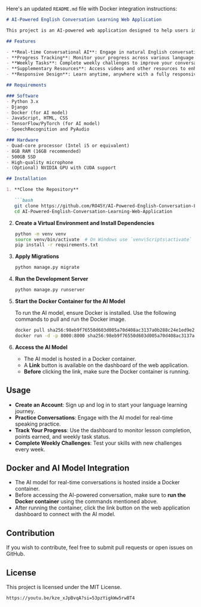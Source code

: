 Here's an updated `README.md` file with Docker integration instructions:

```markdown
# AI-Powered English Conversation Learning Web Application

This project is an AI-powered web application designed to help users improve their English speaking skills through real-time, interactive voice conversations. The application leverages the **Gemma 2:2b** AI model and is built with Django, offering dynamic progress tracking, lessons, weekly tasks, and more.

## Features

- **Real-time Conversational AI**: Engage in natural English conversations powered by the Gemma 2:2b model.
- **Progress Tracking**: Monitor your progress across various language skills.
- **Weekly Tasks**: Complete weekly challenges to improve your conversational abilities.
- **Supplementary Resources**: Access videos and other resources to enhance learning.
- **Responsive Design**: Learn anytime, anywhere with a fully responsive interface.

## Requirements

### Software
- Python 3.x
- Django
- Docker (for AI model)
- JavaScript, HTML, CSS
- TensorFlow/PyTorch (for AI model)
- SpeechRecognition and PyAudio

### Hardware
- Quad-core processor (Intel i5 or equivalent)
- 8GB RAM (16GB recommended)
- 500GB SSD
- High-quality microphone
- (Optional) NVIDIA GPU with CUDA support

## Installation

1. **Clone the Repository**

   ```bash
   git clone https://github.com/RO45Y/AI-Powered-English-Conversation-Learning-Web-Application.git
   cd AI-Powered-English-Conversation-Learning-Web-Application
   ```

2. **Create a Virtual Environment and Install Dependencies**

   ```bash
   python -m venv venv
   source venv/bin/activate  # On Windows use `venv\Scripts\activate`
   pip install -r requirements.txt
   ```

3. **Apply Migrations**

   ```bash
   python manage.py migrate
   ```

4. **Run the Development Server**

   ```bash
   python manage.py runserver
   ```

5. **Start the Docker Container for the AI Model**

   To run the AI model, ensure Docker is installed. Use the following commands to pull and run the Docker image.

   ```bash
   docker pull sha256:98eb9f76550d603d005a70d408ac3137a0b288c24e1ed9e2261bd8c4675f867c
   docker run -d -p 8000:8000 sha256:98eb9f76550d603d005a70d408ac3137a0b288c24e1ed9e2261bd8c4675f867c
   ```

6. **Access the AI Model**

   - The AI model is hosted in a Docker container.
   - A **Link** button is available on the dashboard of the web application. 
   - **Before** clicking the link, make sure the Docker container is running.

## Usage

- **Create an Account**: Sign up and log in to start your language learning journey.
- **Practice Conversations**: Engage with the AI model for real-time speaking practice.
- **Track Your Progress**: Use the dashboard to monitor lesson completion, points earned, and weekly task status.
- **Complete Weekly Challenges**: Test your skills with new challenges every week.
  
## Docker and AI Model Integration

- The AI model for real-time conversations is hosted inside a Docker container.
- Before accessing the AI-powered conversation, make sure to **run the Docker container** using the commands mentioned above.
- After running the container, click the link button on the web application dashboard to connect with the AI model.

## Contribution

If you wish to contribute, feel free to submit pull requests or open issues on GitHub.

## License

This project is licensed under the MIT License.
```
https://youtu.be/kze_xJpBvqA?si=53pzYigkWw5rwBT4

